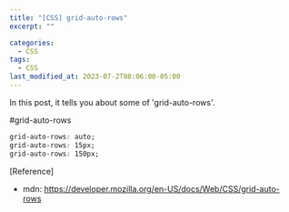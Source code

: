 ```yaml
---
title: "[CSS] grid-auto-rows"
excerpt: ""

categories:
  - CSS
tags:
  - CSS
last_modified_at: 2023-07-2T08:06:00-05:00
---
```


In this post, it tells you about some of 'grid-auto-rows'.

#grid-auto-rows

```css
grid-auto-rows: auto;
grid-auto-rows: 15px;
grid-auto-rows: 150px;
```

[Reference]

- mdn: <https://developer.mozilla.org/en-US/docs/Web/CSS/grid-auto-rows>
